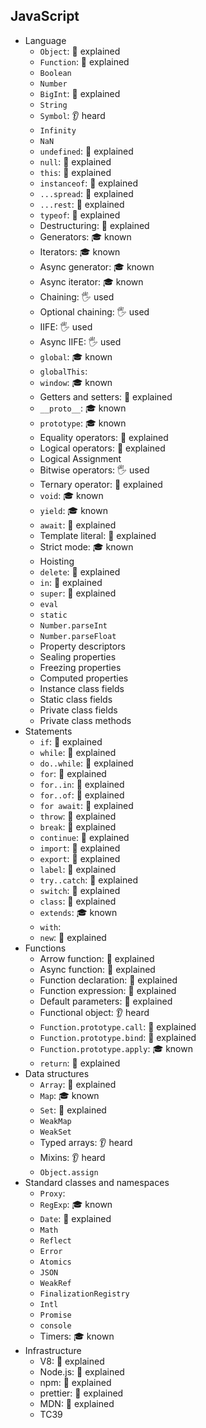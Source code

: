 ## JavaScript

- Language
  - `Object`: 🙋 explained
  - `Function`: 🙋 explained
  - `Boolean`
  - `Number`
  - `BigInt`: 🙋 explained
  - `String`
  - `Symbol`: 👂 heard
  - `Infinity`
  - `NaN`
  - `undefined`: 🙋 explained
  - `null`: 🙋 explained
  - `this`: 🙋 explained
  - `instanceof`: 🙋 explained
  - `...spread`: 🙋 explained
  - `...rest`: 🙋 explained
  - `typeof`: 🙋 explained
  - Destructuring: 🙋 explained
  - Generators: 🎓 known
  - Iterators: 🎓 known
  - Async generator: 🎓 known
  - Async iterator: 🎓 known
  - Chaining: 🖐️ used
  - Optional chaining: 🖐️ used
  - IIFE: 🖐️ used
  - Async IIFE: 🖐️ used
  - `global`: 🎓 known
  - `globalThis`:
  - `window`: 🎓 known
  - Getters and setters: 🙋 explained
  - `__proto__`: 🎓 known
  - `prototype`: 🎓 known
  - Equality operators: 🙋 explained
  - Logical operators: 🙋 explained
  - Logical Assignment
  - Bitwise operators: 🖐️ used
  - Ternary operator: 🙋 explained
  - `void`: 🎓 known
  - `yield`: 🎓 known
  - `await`: 🙋 explained
  - Template literal: 🙋 explained
  - Strict mode: 🎓 known
  - Hoisting
  - `delete`: 🙋 explained
  - `in`: 🙋 explained
  - `super`: 🙋 explained
  - `eval`
  - `static`
  - `Number.parseInt`
  - `Number.parseFloat`
  - Property descriptors
  - Sealing properties
  - Freezing properties
  - Computed properties
  - Instance class fields
  - Static class fields
  - Private class fields
  - Private class methods
- Statements
  - `if`: 🙋 explained
  - `while`: 🙋 explained
  - `do..while`: 🙋 explained
  - `for`: 🙋 explained
  - `for..in`: 🙋 explained
  - `for..of`: 🙋 explained
  - `for await`: 🙋 explained
  - `throw`: 🙋 explained
  - `break`: 🙋 explained
  - `continue`: 🙋 explained
  - `import`: 🙋 explained
  - `export`: 🙋 explained
  - `label`: 🙋 explained
  - `try..catch`: 🙋 explained
  - `switch`: 🙋 explained
  - `class`: 🙋 explained
  - `extends`: 🎓 known
  - `with`:
  - `new`: 🙋 explained
- Functions
  - Arrow function: 🙋 explained
  - Async function: 🙋 explained
  - Function declaration: 🙋 explained
  - Function expression: 🙋 explained
  - Default parameters: 🙋 explained
  - Functional object: 👂 heard
  - `Function.prototype.call`: 🙋 explained
  - `Function.prototype.bind`: 🙋 explained
  - `Function.prototype.apply`: 🎓 known
  - `return`: 🙋 explained
- Data structures
  - `Array`: 🙋 explained
  - `Map`: 🎓 known
  - `Set`: 🙋 explained
  - `WeakMap`
  - `WeakSet`
  - Typed arrays: 👂 heard
  - Mixins: 👂 heard
  - `Object.assign`
- Standard classes and namespaces
  - `Proxy`: 
  - `RegExp`: 🎓 known
  - `Date`: 🙋 explained
  - `Math`
  - `Reflect`
  - `Error`
  - `Atomics`
  - `JSON`
  - `WeakRef`
  - `FinalizationRegistry`
  - `Intl`
  - `Promise`
  - `console`
  - Timers: 🎓 known
- Infrastructure
  - V8: 🙋 explained
  - Node.js: 🙋 explained
  - npm: 🙋 explained
  - prettier: 🙋 explained
  - MDN: 🙋 explained
  - TC39

